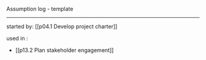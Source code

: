 Assumption log - template

----

started by: [[p04.1 Develop project charter]]

used in :
* [[p13.2 Plan stakeholder engagement]]